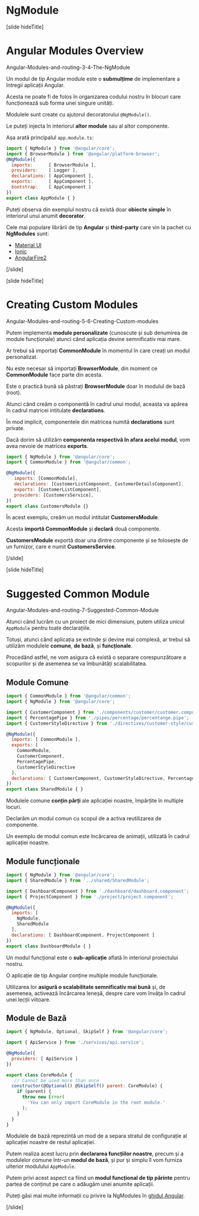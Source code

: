 # NgModule

[slide hideTitle]

# Angular Modules Overview

Angular-Modules-and-routing-3-4-The-NgModule

Un modul de tip Angular module este o **submulțime** de implementare a întregii aplicații Angular.

Acesta ne poate fi de folos în organizarea codului nostru în blocuri care funcționează sub forma unei singure unități.

Modulele sunt create cu ajutorul decoratorului `@NgModule()`.

Le puteți injecta în interiorul **altor module** sau al altor componente.

Așa arată principalul `app.module.ts`:

```js
import { NgModule } from '@angular/core';
import { BrowserModule } from '@angular/platform-browser';
@NgModule({
  imports:      [ BrowserModule ],
  providers:    [ Logger ],
  declarations: [ AppComponent ],
  exports:      [ AppComponent ],
  bootstrap:    [ AppComponent ]
})
export class AppModule { }
```

Puteți observa din exemplul nostru că există doar **obiecte simple** în interiorul unui anumit **decorator**.

Cele mai populare librării de tip **Angular** și **third-party** care vin la pachet cu **NgModules** sunt:

- [Material UI](https://material.angular.io/)
- [Ionic](https://ionicframework.com/)
- [AngularFire2](https://github.com/IdanCo/angularfire2)

[/slide]

[slide hideTitle]

# Creating Custom Modules

Angular-Modules-and-routing-5-6-Creating-Custom-modules

Putem implementa **module personalizate** (cunoscute și sub denumirea de module funcționale) atunci când aplicația devine semnificativ mai mare.

Ar trebui să importați **CommonModule** în momentul în care creați un modul personalizat. 

Nu este necesar să importați **BrowserModule**, din moment ce **CommonModule** face parte din acesta.

Este o practică bună să păstrați **BrowserModule** doar în modulul de bază (root).

Atunci când creăm o componentă în cadrul unui modul, aceasta va apărea în cadrul matricei intitulate **declarations**.

În mod implicit, componentele din matricea numită **declarations** sunt private.

Dacă dorim să utilizăm **componenta respectivă în afara acelui modul**, vom avea nevoie de matricea **exports**.

```js
import { NgModule } from '@angular/core';
import { CommonModule } from '@angular/common';

@NgModule({
   imports: [CommonModule],
   declarations: [CustomerListComponent, CustomerDetailsComponent],
   exports: [CustomerListComponent],
   providers: [CustomersService],
})
export class CustomersModule {}
```

În acest exemplu, creăm un modul intitulat **CustomersModule**.

Acesta **importă CommonModule** și **declară** două componente.

**CustomersModule** exportă doar una dintre componente și se folosește de un furnizor, care e numit **CustomersService**.

[/slide]

[slide hideTitle]

# Suggested Common Module

Angular-Modules-and-routing-7-Suggested-Common-Module

Atunci când lucrăm cu un proiect de mici dimensiuni, putem utiliza unicul `AppModule` pentru toate declarațiile.

Totuși, atunci când aplicația se extinde și devine mai complexă, ar trebui să utilizăm modulele **comune**, **de bază**, și **funcționale**.

Procedând astfel, ne vom asigura că există o separare corespunzătoare a scopurilor și de asemenea se va îmbunătăți scalabilitatea.

## Module Comune

```js
import { CommonModule } from '@angular/common';
import { NgModule } from '@angular/core';

import { CustomerComponent } from './components/customer/customer.component';
import { PercentagePipe } from './pipes/percentage/percentange.pipe';
import { CustomerStyleDirective } from './directives/customer-style/customer-style.directive';

@NgModule({
  imports: [ CommonModule ],
  exports: [
    CommonModule,
    CustomerComponent,
    PercentagePipe,
    CustomerStyleDirective 
  ],
  declarations: [ CustomerComponent, CustomerStyleDirective, PercentagePipe ]
})
export class SharedModule { }
```

Modulele comune **conțin părți** ale aplicației noastre, împărțite în multiple locuri.

Declarăm un modul comun cu scopul de a activa reutilizarea de componente.

Un exemplu de modul comun este încărcarea de animații, utilizată în cadrul aplicației noastre.

## Module funcționale

```js
import { NgModule } from '@angular/core';
import { SharedModule } from '../shared/SharedModule';

import { DashboardComponent } from './dashboard/dashboard.component';
import { ProjectComponent } from './project/project.component';

@NgModule({
  imports: [
    NgModule,
    SharedModule
  ],
  declarations: [ DashboardComponent, ProjectComponent ]
})
export class DashboardModule { }
```

Un modul funcțional este o **sub-aplicație** aflată în interiorul proiectului nostru.

O aplicație de tip Angular conține multiple module funcționale.

Utilizarea lor **asigură o scalabilitate semnificativ mai bună** și, de asemenea, activează încărcarea leneșă, despre care vom învăța în cadrul unei lecții viitoare.

## Module de Bază

```js
import { NgModule, Optional, SkipSelf } from '@angular/core';

import { ApiService } from './services/api.service';

@NgModule({
  providers: [ ApiService ]
})

export class CoreModule {
   // Cannot be used more than once
  constructor(@Optional() @SkipSelf() parent: CoreModule) {
    if (parent) {
      throw new Error(
        'You can only import CoreModule in the root module.'
      );
    }
  }
}
```

Modulele de bază reprezintă un mod de a separa stratul de configurație al aplicației noastre de restul aplicației.

Putem realiza acest lucru prin **declararea funcțiilor noastre**, precum și a modulelor comune într-un **modul de bază**, și pur și simplu îl vom furniza ulterior modulului `AppModule`.

Putem privi acest aspect ca fiind un **modul funcțional de tip părinte** pentru partea de conținut pe care o adăugăm unei anumite aplicații.

Puteți găsi mai multe informații cu privire la NgModules în [ghidul Angular](https://angular.io/guide/ngmodules).

[/slide]
